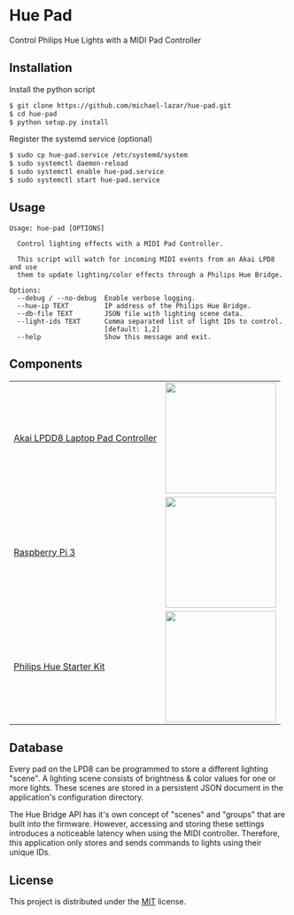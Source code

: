 # Hue Pad
Control Philips Hue Lights with a MIDI Pad Controller

Installation
------------

Install the python script

```bash
$ git clone https://github.com/michael-lazar/hue-pad.git
$ cd hue-pad
$ python setup.py install
```

Register the systemd service (optional)

```bash
$ sudo cp hue-pad.service /etc/systemd/system
$ sudo systemctl daemon-reload
$ sudo systemctl enable hue-pad.service
$ sudo systemctl start hue-pad.service
```

Usage
-----
```
Usage: hue-pad [OPTIONS]

  Control lighting effects with a MIDI Pad Controller.

  This script will watch for incoming MIDI events from an Akai LPD8 and use
  them to update lighting/color effects through a Philips Hue Bridge.

Options:
  --debug / --no-debug  Enable verbose logging.
  --hue-ip TEXT         IP address of the Philips Hue Bridge.
  --db-file TEXT        JSON file with lighting scene data.
  --light-ids TEXT      Comma separated list of light IDs to control.
                        [default: 1,2]
  --help                Show this message and exit.
```

Components
----------

<table>
  <tr>
    <td><a href="http://www.akaipro.com/products/pad-controllers/lpd-8">Akai LPDD8 Laptop Pad Controller</a></td>
    <td align="center"><img src="https://github.com/michael-lazar/hue-pad/blob/master/images/lpd8.png" height=200></img></td>
  </tr>
  <tr>
    <td><a href="https://www.raspberrypi.org/products/raspberry-pi-3-model-b/">Raspberry Pi 3</a></td>
    <td align="center"><img src="https://github.com/michael-lazar/hue-pad/blob/master/images/raspberry_pi_3.png" height=200></img></td>
  </tr>
  <tr>
    <td><a href="http://www2.meethue.com/en-us/p/046677456214">Philips Hue Starter Kit</a></td>
    <td align="center"><img src="https://github.com/michael-lazar/hue-pad/blob/master/images/hue_light.png" height=200></img></td>
  </tr>
</table>

Database
--------

Every pad on the LPD8 can be programmed to store a different lighting
"scene". A lighting scene consists of brightness & color values for
one or more lights. These scenes are stored in a persistent JSON
document in the application's configuration directory.

The Hue Bridge API has it's own concept of "scenes" and "groups" that
are built into the firmware. However, accessing and storing these
settings introduces a noticeable latency when using the MIDI controller.
Therefore, this application only stores and sends commands to lights
using their unique IDs.

License
-------

This project is distributed under the [MIT](https://github.com/michael-lazar/hue-pad/blob/master/LICENSE) license.

